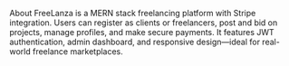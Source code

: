 About
FreeLanza is a MERN stack freelancing platform with Stripe integration. Users can register as clients or freelancers, post and bid on projects, manage profiles, and make secure payments. It features JWT authentication, admin dashboard, and responsive design—ideal for real-world freelance marketplaces.
